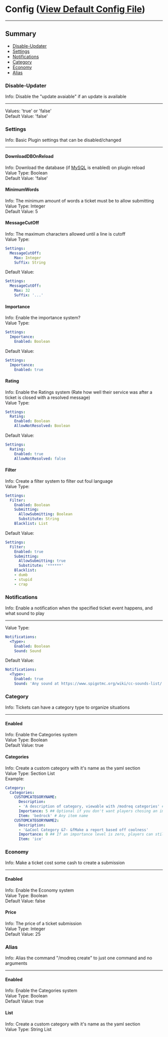 # Config ([View Default Config File](files/config.yml))
***
## Summary ##
- [Disable-Updater](#user-content-disable-updater) 
- [Settings](#user-content-settings)
- [Notifications](#user-content-notifications)
- [Category](#user-content-category)
- [Economy](#user-content-economy)
- [Alias](#user-content-alias)

### Disable-Updater ###
Info: Disable the "update avaiable" if an update is available  
***
Values: 'true' or 'false'  
Default Value: 'false'

### Settings ###
Info: Basic Plugin settings that can be disabled/changed
***
  #### DownloadDBOnReload ####
  Info: Download the database (if [MySQL](files/MySQL.yml) is enabled) on plugin reload  
  Value Type: Boolean  
  Default Value: 'false'  
  #### MinimumWords ####
  Info: The minimum amount of words a ticket must be to allow submitting  
  Value Type: Integer  
  Default Value: 5
  #### MessageCutOff ####
  Info: The maximum characters allowed until a line is cutoff  
  Value Type:
  ```yaml
  Settings:
    MessageCutOff:
      Max: Integer  
      Suffix: String
  ```
  Default Value: 
  ```yaml 
  Settings:
    MessageCutOff:
      Max: 32  
      Suffix: '...'
  ```
  #### Importance ####
  Info: Enable the importance system?  
  Value Type:   
  ```yaml
  Settings:
    Importance:
      Enabled: Boolean 
  ```
  Default Value:  
  ```yaml
  Settings:
    Importance:
      Enabled: true
  ```
  #### Rating ####
  Info: Enable the Ratings system (Rate how well their service was after a ticket is closed with a resolved message)  
  Value Type:  
  ```yaml
  Settings:
    Rating:
      Enabled: Boolean
      AllowNotResolved: Boolean
  ```
  Default Value:  
  ```yaml
  Settings:
    Rating:
      Enabled: true
      AllowNotResolved: false
  ``` 
  #### Filter ####
  Info: Create a filter system to filter out foul language  
  Value Type:  
  ```yaml
  Settings:
    Filter:
      Enabled: Boolean  
      Submitting:  
        AllowSubmitting: Boolean  
        Substitute: String  
      Blacklist: List
  ```
  Default Value:
  ```yaml
  Settings:
    Filter:
      Enabled: true  
      Submitting:  
        AllowSubmitting: true  
        Substitute: '******'  
      Blacklist:  
      - dumb
      - stupid
      - crap
  ```
### Notifications ###
Info: Enable a notification when the specified ticket event happens, and what sound to play
***
Value Type:
```yaml
Notifications:
  <Type>:
    Enabled: Boolean
    Sound: Sound
```
Default Value:
```yaml
Notifications:
  <Type>:
    Enabled: true
    Sound: 'Any sound at https://www.spigotmc.org/wiki/cc-sounds-list/'
```

### Category ###
Info: Tickets can have a category type to organize situations
***
  #### Enabled ####
  Info: Enable the Categories system  
  Value Type: Boolean  
  Default Value: true
  #### Categories ####
  Info: Create a custom category with it's name as the yaml section  
  Value Type: Section List  
  Example:
  ```yaml
  Category:
    Categories:
      CUSTOMCATEGORYNAME:
        Description: 
        - 'A description of category, viewable with /modreq categories' # Can have multiple lines
        Importance: 5 ## Optional if you don't want players chosing an importance level for this category!
        Item: 'bedrock' # Any item name
      CUSTOMCATEGORYNAME2:
        Description: 
        - '&aCool Category &7- &fMake a report based off coolness'
        Importance: 0 ## If an importance level is zero, players can still chose an importance level!
        Item: 'ice'
  ```

### Economy ###
Info: Make a ticket cost some cash to create a submission
***
  #### Enabled ####
  Info: Enable the Economy system  
  Value Type: Boolean  
  Default Value: false
  #### Price ####
  Info: The price of a ticket submission  
  Value Type: Integer  
  Default Value: 25
  
### Alias ###
Info: Alias the command "/modreq create" to just one command and no arguments
***
  #### Enabled ####
  Info: Enable the Categories system   
  Value Type: Boolean  
  Default Value: true
  #### List ####
  Info: Create a custom category with it's name as the yaml section  
  Value Type: String List
